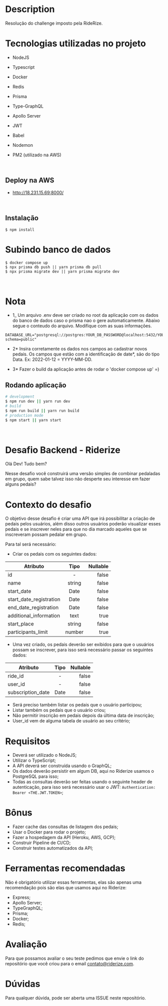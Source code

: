 # Description

Resolução do challenge imposto pela RideRize.

# Tecnologias utilizadas no projeto

- NodeJS

- Typescript

- Docker

- Redis

- Prisma

- Type-GraphQL

- Apollo Server

- JWT

- Babel

- Nodemon

- PM2 (utilizado na AWS)

<br>

## Deploy na AWS

- http://18.231.15.69:8000/

<br>

## Instalação

```
$ npm install
```

# Subindo banco de dados

```
$ docker compose up
$ npx prisma db push || yarn prisma db pull
$ npx prisma migrate dev || yarn prisma migrate dev
```

<br>

# Nota

- 1\_ Um arquivo .env deve ser criado no root da aplicação com os dados do banco de dados caso o prisma nao o gere automaticamente. Abaixo segue o conteudo do arquivo. Modifique com as suas informações.

```
DATABASE_URL="postgresql://postgres:YOUR_DB_PASSWORD@localhost:5432/YOUR_DB_NAME?schema=public"
```

- 2* Insira corretamente os dados nos campos ao cadastrar novos pedais. Os campos que estão com a identificação de date*, são do tipo Data. Ex: 2022-01-12 = YYYY-MM-DD.


- 3* Fazer o build da aplicação antes de rodar o 'docker compose up' =)

## Rodando aplicação

```bash
# development
$ npm run dev || yarn run dev
# build
$ npm run build || yarn run build
# production mode
$ npm start || yarn start
```

<br />

# Desafio Backend - Riderize

Olá Dev! Tudo bem?

Nesse desafio você construirá uma versão simples de combinar pedaladas em grupo, quem sabe talvez isso não desperte seu interesse em fazer alguns pedais?

# Contexto do desafio

O objetivo desse desafio é criar uma API que irá possibilitar a criação de pedais pelos usuários, além disso outros usuários poderão visualizar esses pedais e se inscrever neles para que no dia marcado aqueles que se inscreveram possam pedalar em grupo.

Para tal será necessário:

- Criar os pedais com os seguintes dados:

| Atributo                |  Tipo  | Nullable |
| ----------------------- | :----: | -------: |
| id                      |   -    |    false |
| name                    | string |    false |
| start_date              |  Date  |    false |
| start_date_registration |  Date  |    false |
| end_date_registration   |  Date  |    false |
| additional_information  |  text  |     true |
| start_place             | string |    false |
| participants_limit      | number |     true |

- Uma vez criado, os pedais deverão ser exibidos para que o usuários possam se inscrever, para isso será necessário passar os seguintes dados:

| Atributo          | Tipo | Nullable |
| ----------------- | :--: | -------: |
| ride_id           |  -   |    false |
| user_id           |  -   |    false |
| subscription_date | Date |    false |

- Será preciso também listar os pedais que o usuário participou;
- Listar também os pedais que o usuário criou;
- Não permitir inscrição em pedais depois da última data de inscrição;
- User_id vem de alguma tabela de usuário ao seu critério;

# Requisitos

- Deverá ser utilizado o NodeJS;
- Utilizar o TypeScript;
- A API deverá ser construída usando o GraphQL;
- Os dados deverão persistir em algum DB, aqui no Riderize usamos o PostgreSQL para isso;
- Todas as consultas deverão ser feitas usando o seguinte header de autenticação, para isso será necessário usar o JWT:
  `Authentication: Bearer <THE.JWT.TOKEN>`;

# Bônus

- Fazer cache das consultas de listagem dos pedais;
- Usar o Docker para rodar o projeto;
- Fazer a hospedagem da API (Heroku, AWS, GCP);
- Construir Pipeline de CI/CD;
- Construir testes automatizados da API;

# Ferramentas recomendadas

Não é obrigatório utilizar essas ferramentas, elas são apenas uma recomendação pois são elas que usamos aqui no Riderize:

- Express;
- Apollo Server;
- TypeGraphQL;
- Prisma;
- Docker;
- Redis;

# Avaliação

Para que possamos avaliar o seu teste pedimos que envie o link do repositório que você criou para o email contato@riderize.com.

# Dúvidas

Para qualquer dúvida, pode ser aberta uma ISSUE neste repositório.
